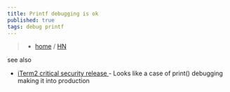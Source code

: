 ```yaml
---
title: Printf debugging is ok
published: true
tags: debug printf
---
```

> - [home](https://www.polymonster.co.uk/blog/printf-debugging-is-ok) / [HN](https://news.ycombinator.com/item?id=42607087)

see also
- [	iTerm2 critical security release ](https://news.ycombinator.com/item?id=42579472) - Looks like a case of print() debugging making it into production